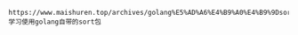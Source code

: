     https://www.maishuren.top/archives/golang%E5%AD%A6%E4%B9%A0%E4%B9%9Dsort%E5%8C%85map%E5%8F%8C%E5%90%91%E9%93%BE%E8%A1%A8%E5%8F%8C%E5%90%91%E5%BE%AA%E7%8E%AF%E9%93%BE%E8%A1%A8
    学习使用golang自带的sort包